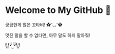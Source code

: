 # Welcome to My GitHub 🙌


궁금한게 많은 꼬타비! ✿˘◡˘✿ 


멋진 말을 할 수 없다면, 아무 말도 하지 말아줘!

⎝̐̈⎛̐̈•̐̈‿̐̈•̐̈⎞̐̈⎠̐̈
